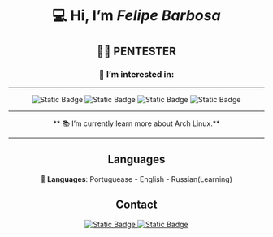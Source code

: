 <div id="badges" align="center">
 
:computer: Hi, I’m *Felipe Barbosa*
===================================
:man_technologist: PENTESTER
-----------------------------------
### 👀 I’m interested in:
-----------------------------------

![Static Badge](https://img.shields.io/badge/ASM%20-blue?style=flat)
![Static Badge](https://img.shields.io/badge/%20Python%20-green?style=flat&logo=python)
![Static Badge](https://img.shields.io/badge/%20Ruby%20-red?style=flat&logo=ruby)
![Static Badge](https://img.shields.io/badge/SQL%20-blue?style=flat&logo=sqlite)


 
------------------------------------------------------------------------------------------------

     
** :books: I’m currently learn more about Arch Linux.**


------------------------------------------------------------------------------------------------




Languages
------------------------------------------------------------------------------------------------

:speech_balloon: **Languages**:
Portuguease -
English -
Russian(Learning) 
 


Contact
------------------------------------------------------------------------------------------------
  
<a href='mailto:felipe93ti@gmail.com'> ![Static Badge](https://img.shields.io/badge/Email%3A_felipe93ti%40gmail.com%20-lightgray?style=flat&logo=gmail&logoColor=white) </a>
<a href='https://api.whatsapp.com/send/?phone=%2B5583987544118&text&type=phone_number&app_absent=0'> ![Static Badge](https://img.shields.io/badge/Whatsapp%3A_%2B5583987544118%20-green?style=flat&logo=whatsapp&logoColor=white) </a>


</div>
